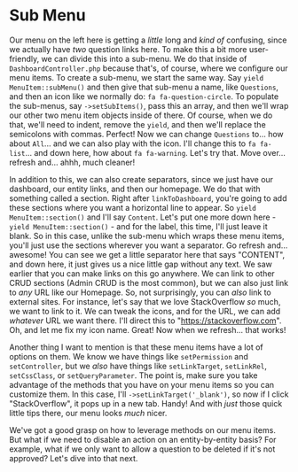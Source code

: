 # Sub Menu

Our menu on the left here is getting a *little* long and *kind of* confusing, since we actually have *two* question links here. To make this a bit more user-friendly, we can divide this into a sub-menu. We do that inside of `DashboardController.php` because that's, of course, where we configure our menu items. To create a sub-menu, we start the same way. Say `yield MenuItem::subMenu()` and then give that sub-menu a name, like `Questions`, and then an icon like we normally do: `fa fa-question-circle`. To populate the sub-menus, say `->setSubItems()`, pass this an array, and then we'll wrap our other two menu item objects inside of there. Of course, when we do that, we'll need to indent, remove the `yield`, and then we'll replace the semicolons with commas. Perfect! Now we can change `Questions` to... how about `All`... and we can also play with the icon. I'll change this to `fa fa-list`... and down here, how about `fa fa-warning`. Let's try that. Move over... refresh and... ahhh, much cleaner!

In addition to this, we can also create separators, since we just have our dashboard, our entity links, and then our homepage. We do that with something called a section. Right after `linkToDashboard`, you're going to add these sections where you want a horizontal line to appear. So `yield MenuItem::section()` and I'll say `Content`. Let's put one more down here - `yield MenuItem::section()` - and for the label, this time, I'll just leave it blank. So in this case, unlike the sub-menu which wraps these menu items, you'll just use the sections wherever you want a separator. Go refresh and... awesome! You can see we get a little separator here that says "CONTENT", and down here, it just gives us a nice little gap without any text. We saw earlier that you can make links on this go anywhere. We can link to other CRUD sections (Admin CRUD is the most common), but we can also just link to *any* URL like our Homepage. So, not surprisingly, you can *also* link to external sites. For instance, let's say that we love StackOverflow *so* much, we want to link to it. We can tweak the icons, and for the URL, we can add *whatever* URL we want there. I'll direct this to "https://stackoverflow.com". Oh, and let me fix my icon name. Great! Now when we refresh... that works!

Another thing I want to mention is that these menu items have a lot of options on them. We know we have things like `setPermission` and `setController`, but we *also* have things like `setLinkTarget`, `setLinkRel`, `setCssClass`, or `setQueryParameter`. The point is, make sure you take advantage of the methods that you have on your menu items so you can customize them. In this case, I'll `->setLinkTarget('_blank')`, so now if I click "StackOverflow", it pops up in a new tab. Handy! And with *just* those quick little tips there, our menu looks *much* nicer.

We've got a good grasp on how to leverage methods on our menu items. But what if we need to disable an action on an entity-by-entity basis? For example, what if we only want to allow a question to be deleted if it's not approved? Let's dive into that next.
